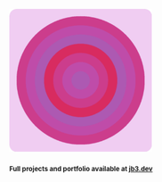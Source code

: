 <a href="https://github.com/jb3/fractal"><img width="256px" src="fractal-20251031-142412.png"/></a>

<sub>**Full projects and portfolio available at [jb3.dev](https://jb3.dev/)**</sub>
